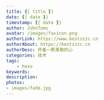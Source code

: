 ```yaml
---
title: {{ title }}
date: {{ date }}
timestamp: {{ date }}
author: JohnToms
avatar: /images/favicon.png
authorLink: https://www.bestzzzc.cn
authorAbout: https://bestzzzc.cn
authorDesc: 怀着一颗勇敢的心
categories: 技术
tags:
    - hexo
keywords:
description:
photos:
- images/fade.jpg
---
```

